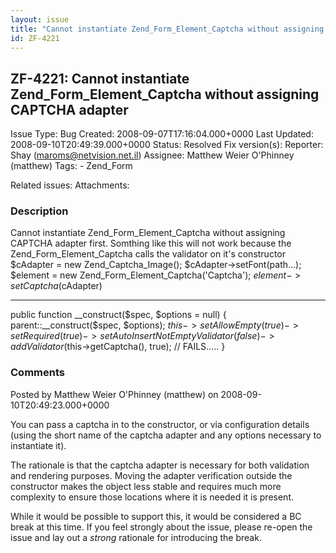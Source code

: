 ```yaml
---
layout: issue
title: "Cannot instantiate Zend_Form_Element_Captcha without assigning CAPTCHA adapter"
id: ZF-4221
---
```


ZF-4221: Cannot instantiate Zend\_Form\_Element\_Captcha without assigning CAPTCHA adapter
------------------------------------------------------------------------------------------

 Issue Type: Bug Created: 2008-09-07T17:16:04.000+0000 Last Updated: 2008-09-10T20:49:39.000+0000 Status: Resolved Fix version(s): 
 Reporter:  Shay (maroms@netvision.net.il)  Assignee:  Matthew Weier O'Phinney (matthew)  Tags: - Zend\_Form
 
 Related issues: 
 Attachments: 
### Description

Cannot instantiate Zend\_Form\_Element\_Captcha without assigning CAPTCHA adapter first. Somthing like this will not work because the Zend\_Form\_Element\_Captcha calls the validator on it's constructor $cAdapter = new Zend\_Captcha\_Image(); $cAdapter->setFont(path...); $element = new Zend\_Form\_Element\_Captcha('Captcha'); $element->setCaptcha($cAdapter)

- - - - - -

public function \_\_construct($spec, $options = null) { parent::\_\_construct($spec, $options); $this->setAllowEmpty(true) ->setRequired(true) ->setAutoInsertNotEmptyValidator(false) ->addValidator($this->getCaptcha(), true); // FAILS..... }

 

 

### Comments

Posted by Matthew Weier O'Phinney (matthew) on 2008-09-10T20:49:23.000+0000

You can pass a captcha in to the constructor, or via configuration details (using the short name of the captcha adapter and any options necessary to instantiate it).

The rationale is that the captcha adapter is necessary for both validation and rendering purposes. Moving the adapter verification outside the constructor makes the object less stable and requires much more complexity to ensure those locations where it is needed it is present.

While it would be possible to support this, it would be considered a BC break at this time. If you feel strongly about the issue, please re-open the issue and lay out a _strong_ rationale for introducing the break.

 

 